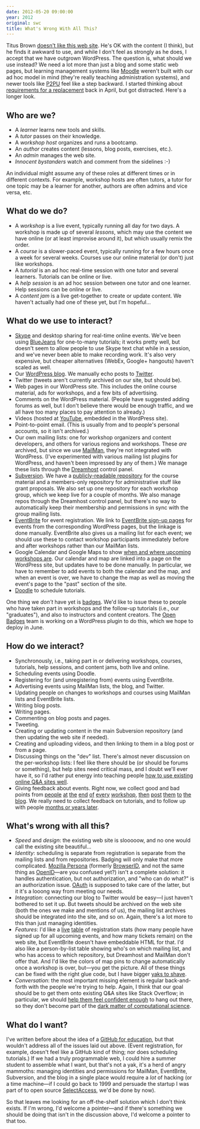 ```yaml
---
date: 2012-05-20 09:00:00
year: 2012
original: swc
title: What's Wrong With All This?
---
```

<p>Titus Brown <a href="https://twitter.com/ctitusbrown/status/200937511999123456">doesn't like this web site</a>. He's OK with the content (I think), but he finds it awkward to use, and while I don't feel as strongly as he does, I accept that we have outgrown WordPress. The question is, what should we use instead? We need a lot more than just a blog and some static web pages, but learning management systems like <a href="http://moodle.org/">Moodle</a> weren't built with our ad hoc model in mind (they're really teaching administration systems), and newer tools like <a href="http://p2pu.org">P2PU</a> feel like a step backward. I started thinking about <a href="{{site.baseurl}}/blog/2012/04/behind-the-scenes-or-the-ethics-of-cultivating-discontent.html">requirements for a replacement</a> back in April, but got distracted. Here's a longer look.</p>
<h2>Who are we?</h2>
<ul>
<li>A <em>learner</em> learns new tools and skills.</li>
<li>A <em>tutor</em> passes on their knowledge.</li>
<li>A <em>workshop host</em> organizes and runs a bootcamp.</li>
<li>An <em>author</em> creates content (lessons, blog posts, exercises, etc.).</li>
<li>An <em>admin</em> manages the web site.</li>
<li><em>Innocent bystanders</em> watch and comment from the sidelines :-)</li>
</ul>
<p>An individual might assume any of these roles at different times or in different contexts. For example, workshop hosts are often tutors, a tutor for one topic may be a learner for another, authors are often admins and vice versa, etc.</p>
<h2>What do we do?</h2>
<ul>
<li>A <em>workshop</em> is a live event, typically running all day for two days. A workshop is made up of several <em>lessons</em>, which may use the content we have online (or at least improvise around it), but which usually remix the order.</li>
<li>A <em>course</em> is a slower-paced event, typically running for a few hours once a week for several weeks. Courses use our online material (or don't) just like workshops.</li>
<li>A <em>tutorial</em> is an ad hoc real-time session with one tutor and several learners. Tutorials can be online or live.</li>
<li>A <em>help session</em> is an ad hoc session between one tutor and one learner. Help sessions can be online or live.</li>
<li>A <em>content jam</em> is a live get-together to create or update content. We haven't actually had one of these yet, but I'm hopeful...</li>
</ul>
<h2>What do we use to interact?</h2>
<ul>
<li><a href="http://www.skype.com">Skype</a> and desktop sharing for real-time online events. We've been using <a href="http://www.bluejeans.com">BlueJeans</a> for one-to-many tutorials; it works pretty well, but doesn't seem to allow people to use Skype text chat while in a session, and we've never been able to make recording work. It's also very expensive, but cheaper alternatives (WebEx, Google+ hangouts) haven't scaled as well.</li>
<li>Our <a href="{{site.baseurl}}/blog/">WordPress blog</a>. We manually echo posts to <a href="{{site.twitter_url}}">Twitter</a>.</li>
<li>Twitter (tweets aren't currently archived on our site, but should be).</li>
<li>Web pages in our WordPress site. This includes the online course material, ads for workshops, and a few bits of advertising.</li>
<li>Comments on the WordPress material. (People have suggested adding forums as well, but I don't believe there would be enough traffic, and we all have too many places to pay attention to already.)</li>
<li>Videos (hosted at <a href="http://www.youtube.com/user/softwarecarpentry/feed">YouTube</a>, embedded in the WordPress site).</li>
<li>Point-to-point email. (This is usually from and to people's personal accounts, so it isn't archived.)</li>
<li>Our own mailing lists: one for workshop organizers and content developers, and others for various regions and workshops. These <em>are</em> archived, but since we use <a href="http://www.gnu.org/software/mailman/index.html">MailMan</a>, they're not integrated with WordPress. (I've experimented with various mailing list plugins for WordPress, and haven't been impressed by any of them.) We manage these lists through the <a href="http://dreamhost.com">Dreamhost</a> control panel.</li>
<li><a href="http://subversion.tigris.org/">Subversion</a>. We have a <a href="http://svn.software-carpentry.org/swc">publicly-readable repository</a> for the course material and a members-only repository for administrative stuff like grant proposals. We also set up one repository for each workshop group, which we keep live for a couple of months. We also manage repos through the Dreamhost control panel, but there's no way to automatically keep their membership and permissions in sync with the group mailing lists.</li>
<li><a href="http://www.eventbrite.com">EventBrite</a> for event registration. We link to <a href="http://www.eventbrite.com/rss/user_list_events/16679544193">EventBrite sign-up pages</a> for events from the corresponding WordPress pages, but the linkage is done manually. EventBrite also gives us a mailing list for each event; we should use these to contact workshop participants immediately before and after workshops rather than our MailMan lists.</li>
<li>Google Calendar and Google Maps to show <a href="{{site.baseurl}}/workshops/">when and where upcoming workshops are</a>. Our calendar and map are linked into a page on the WordPress site, but updates have to be done manually. In particular, we have to remember to add events to both the calendar and the map, and when an event is over, we have to change the map as well as moving the event's page to the "past" section of the site.</li>
<li><a href="http://www.doodle.com">Doodle</a> to schedule tutorials.</li>
</ul>
<p>One thing we <em>don't</em> have yet is <a href="{{site.baseurl}}/blog/2012/02/badges-finalized.html">badges</a>. We'd like to issue these to people who have taken part in workshops and the follow-up tutorials (i.e., our "graduates"), and also to instructors and content creators. The <a href="http://openbadges.org/en-US/">Open Badges</a> team is working on a WordPress plugin to do this, which we hope to deploy in June.</p>
<h2>How do we interact?</h2>
<ul>
<li>Synchronously, i.e., taking part in or delivering workshops, courses, tutorials, help sessions, and content jams, both live and online.</li>
<li>Scheduling events using Doodle.</li>
<li>Registering for (and unregistering from) events using EventBrite.</li>
<li>Advertising events using MailMan lists, the blog, and Twitter.</li>
<li>Updating people on changes to workshops and courses using MailMan lists and EventBrite lists.</li>
<li>Writing blog posts.</li>
<li>Writing pages.</li>
<li>Commenting on blog posts and pages.</li>
<li>Tweeting.</li>
<li>Creating or updating content in the main Subversion repository (and then updating the web site if needed).</li>
<li>Creating and uploading videos, and then linking to them in a blog post or from a page.</li>
<li>Discussing things on the "dev" list. There's almost never discussion on the per-workshop lists: I feel like there should be (or should be forums or something), but help sites need critical mass, and I doubt we'll ever have it, so I'd rather put energy into teaching people <a href="http://www.ploscompbiol.org/article/info:doi%2F10.1371%2Fjournal.pcbi.1002202">how to use existing online Q&amp;A sites well</a>.</li>
<li>Giving feedback about events. Right now, we collect good and bad points from <a href="{{site.baseurl}}/blog/2012/03/toronto-boot-camp-february-2012-how-we-did.html">people</a> <a href="{{site.baseurl}}/blog/2012/03/our-indiana-u-workshop-went-well.html">at</a> <a href="{{site.baseurl}}/blog/2012/03/the-trieste-workshop-one-week-later.html">the</a> <a href="{{site.baseurl}}/blog/2012/03/wrapping-up-the-stsci-course.html">end</a> <a href="{{site.baseurl}}/blog/2012/03/wrapping-up-mbari-workshop.html">of</a> <a href="{{site.baseurl}}/blog/2012/03/wrapping-up-in-oakland.html">every</a> <a href="{{site.baseurl}}/blog/2012/04/lessons-learned-at-the-university-of-chicago.html">workshop</a>, <a href="{{site.baseurl}}/blog/2012/04/utah-state-university-wrap-up.html">then</a> <a href="{{site.baseurl}}/blog/2012/05/the-good-and-the-bad-of-it.html">post</a> <a href="{{site.baseurl}}/blog/2012/05/ucl-bootcamp-version-control-wrap-up.html">them</a> <a href="{{site.baseurl}}/blog/2012/05/feedback-from-michigan-state.html">to</a> <a href="{{site.baseurl}}/blog/2012/05/feedback-from-newcastle-upon-tyne.html">the</a> <a href="{{site.baseurl}}/blog/2012/05/feedback-from-alberta.html">blog</a>. We really need to collect feedback on tutorials, and to follow up with people <a href="{{site.baseurl}}/blog/2012/04/three-years-later.html">months or years later</a>.</li>
</ul>
<h2>What's wrong with all this?</h2>
<ul>
<li><em>Speed</em> and <em>design</em>: the existing web site is slooooow, and no one would call the existing site beautiful...</li>
<li><em>Identity</em>: scheduling is separate from registration is separate from the mailing lists and from repositories. Badging will only make that more complicated. <a href="http://www.mozilla.org/en-US/persona/">Mozilla Persona</a> (formerly <a href="https://browserid.org/">BrowserID</a>, and not the same thing as <a href="http://openid.net/">OpenID</a>&mdash;are you confused yet?) isn't a complete solution: it handles authentication, but not authorization, and "who can do what?" is an authorization issue. <a href="http://oauth.net/">OAuth</a> is supposed to take care of the latter, but it it's a looong way from meeting our needs.</li>
<li><em>Integration</em>: connecting our blog to Twitter would be easy&mdash;I just haven't bothered to set it up. But tweets should be archived on the web site (both the ones we make and mentions of us), the mailing list archives should be integrated into the site, and so on. Again, there's a lot more to this than just managing identities.</li>
<li><em>Features</em>: I'd like a <a href="{{site.baseurl}}/blog/2012/03/how-were-doing.html">live</a> <a href="{{site.baseurl}}/blog/2012/05/space-at-upcoming-events.html">table</a> of registration stats (how many people have signed up for all upcoming events, and how many tickets remain) on the web site, but EventBrite doesn't have embeddable HTML for that. I'd also like a person-by-list table showing who's on which mailing list, and who has access to which repository, but Dreamhost and MailMan don't offer that. And I'd like the colors of map pins to change automatically once a workshop is over, but&mdash;you get the picture. All of these things can be fixed with the right glue code, but I have bigger <a href="http://en.wiktionary.org/wiki/yak_shaving">yaks to shave</a>.</li>
<li><em>Conversation</em>: the most important missing element is regular back-and-forth with the people we're trying to help. Again, I think that our goal should be to get them onto existing Q&amp;A sites like Stack Overflow; in particular, we should <a href="{{site.baseurl}}/blog/2012/02/stack-underflow.html">help them feel confident enough</a> to hang out there, so they don't become part of the <a href="{{site.baseurl}}/blog/2012/03/the-dark-matter-of-computational-science.html">dark matter of computational science</a>.</li>
</ul>
<h2>What do I want?</h2>
<p>I've written before about the idea of a <a href="{{site.baseurl}}/blog/2012/04/github-for-education.html">GitHub for education</a>, but that wouldn't address all of the issues laid out above. (Event registration, for example, doesn't feel like a GitHub kind of thing; nor does scheduling tutorials.) If we had a truly programmable web, I could hire a summer student to assemble what I want, but that's not a yak, it's a herd of angry mammoths: managing identities and permissions for MailMan, EventBrite, Subversion, and the blog in a single place would require a <em>lot</em> of hacking (or a time machine&mdash;if I could go back to 1999 and persuade the startup I was part of to open source <a href="http://third-bit.com/articles/select-access-2002.pdf">SelectAccess</a>, we'd be done by now).</p>
<p>So that leaves me looking for an off-the-shelf solution which I don't think exists. If I'm wrong, I'd welcome a pointer&mdash;and if there's something we should be doing that isn't in the discussion above, I'd welcome a pointer to that too.</p>
